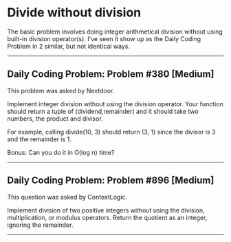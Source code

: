 # Divide without division

The basic problem involves doing integer arithmetical division
without using built-in division operator(s).
I've seen it show up as the Daily Coding Problem in 2 similar,
but not identical ways.

---

## Daily Coding Problem: Problem #380 [Medium] 

This problem was asked by Nextdoor.

Implement integer division without using the division operator.
Your function should return a tuple of
(dividend,remainder)
and it should take two numbers,
the product and divisor.

For example,
calling divide(10, 3) should return (3, 1)
since the divisor is 3 and the remainder is 1.

Bonus: Can you do it in O(log n) time?

---

## Daily Coding Problem: Problem #896 [Medium] 

This question was asked by ContextLogic.

Implement division of two positive integers without using the division,
multiplication,
or modulus operators.
Return the quotient as an integer,
ignoring the remainder.

---
